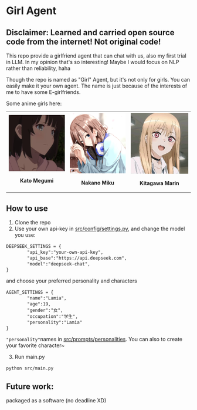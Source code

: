 # Girl Agent    
Disclaimer: Learned and carried open source code from the internet! Not original code!           
--------------
This repo provide a girlfriend agent that can chat with us, also my first trial in LLM.
In my opinion that's so interesting! Maybe I would focus on NLP rather than reliability, haha

Though the repo is named as "Girl" Agent, but it's not only for girls. You can easily make it your own agent. The name is just because of the interests of me to have some E-girlfriends.     

Some anime girls here:    
<table>
  <tr>
    <td align="center">
      <img src="images/kato.JPG" alt="Kato Megumi" width=250"><br>
      <p><b>Kato Megumi</b></p>
    </td>
    <td align="center">
      <img src="images/miku.png" alt="Nakano Miku" width="250"><br>
      <p><b>Nakano Miku</b></p>
    </td>    
    <td align="center">
      <img src="images/marin.JPG" alt="Kitagawa Marin" width="250"><br>
      <p><b>Kitagawa Marin</b></p>
    </td>
  </tr>
</table>    

## How to use 
1. Clone the repo         
2. Use your own api-key in [src/config/settings.py](src/config/settings.py),  and change the model you use:      
```
DEEPSEEK_SETTINGS = {
        "api_key":"your-own-api-key",
        "api_base":"https://api.deepseek.com",
        "model":"deepseek-chat",
}
```
and choose your preferred personality and characters        
```
AGENT_SETTINGS = {
        "name":"Lamia",
        "age":19,
        "gender":"女",
        "occupation":"学生",
        "personality":"Lamia"
}
```
`"personality"`names in [src/prompts/personalities](src/prompts/personalities). You can also to create your favorite character~      

3. Run main.py        
```
python src/main.py
```

## Future work:        
packaged as a software (no deadline XD)